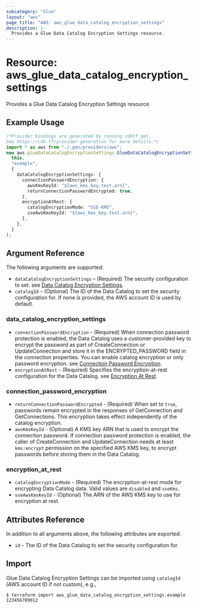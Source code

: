 ```yaml
---
subcategory: "Glue"
layout: "aws"
page_title: "AWS: aws_glue_data_catalog_encryption_settings"
description: |-
  Provides a Glue Data Catalog Encryption Settings resource.
---
```


# Resource: aws\_glue\_data\_catalog\_encryption\_settings

Provides a Glue Data Catalog Encryption Settings resource.

## Example Usage

```typescript
/*Provider bindings are generated by running cdktf get.
See https://cdk.tf/provider-generation for more details.*/
import * as aws from "./.gen/providers/aws";
new aws.glueDataCatalogEncryptionSettings.GlueDataCatalogEncryptionSettings(
  this,
  "example",
  {
    dataCatalogEncryptionSettings: {
      connectionPasswordEncryption: {
        awsKmsKeyId: "${aws_kms_key.test.arn}",
        returnConnectionPasswordEncrypted: true,
      },
      encryptionAtRest: {
        catalogEncryptionMode: "SSE-KMS",
        sseAwsKmsKeyId: "${aws_kms_key.test.arn}",
      },
    },
  }
);

```

## Argument Reference

The following arguments are supported:

* `dataCatalogEncryptionSettings` – (Required) The security configuration to set. see [Data Catalog Encryption Settings](#data_catalog_encryption_settings).
* `catalogId` – (Optional) The ID of the Data Catalog to set the security configuration for. If none is provided, the AWS account ID is used by default.

### data\_catalog\_encryption\_settings

* `connectionPasswordEncryption` - (Required) When connection password protection is enabled, the Data Catalog uses a customer-provided key to encrypt the password as part of CreateConnection or UpdateConnection and store it in the ENCRYPTED\_PASSWORD field in the connection properties. You can enable catalog encryption or only password encryption. see [Connection Password Encryption](#connection_password_encryption).
* `encryptionAtRest` - (Required) Specifies the encryption-at-rest configuration for the Data Catalog. see [Encryption At Rest](#encryption_at_rest).

### connection\_password\_encryption

* `returnConnectionPasswordEncrypted` - (Required) When set to `true`, passwords remain encrypted in the responses of GetConnection and GetConnections. This encryption takes effect independently of the catalog encryption.
* `awsKmsKeyId` - (Optional) A KMS key ARN that is used to encrypt the connection password. If connection password protection is enabled, the caller of CreateConnection and UpdateConnection needs at least `kms:encrypt` permission on the specified AWS KMS key, to encrypt passwords before storing them in the Data Catalog.

### encryption\_at\_rest

* `catalogEncryptionMode` - (Required) The encryption-at-rest mode for encrypting Data Catalog data. Valid values are `disabled` and `sseKms`.
* `sseAwsKmsKeyId` - (Optional) The ARN of the AWS KMS key to use for encryption at rest.

## Attributes Reference

In addition to all arguments above, the following attributes are exported:

* `id` - The ID of the Data Catalog to set the security configuration for.

## Import

Glue Data Catalog Encryption Settings can be imported using `catalogId` (AWS account ID if not custom), e.g.,

```console
$ terraform import aws_glue_data_catalog_encryption_settings.example 123456789012
```
